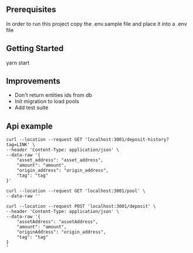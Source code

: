 ## Prerequisites

In order to run this project copy the .env.sample file and place it into a .env file

## Getting Started

yarn start

## Improvements

- Don't return entities ids from db
- Init migration to load pools
- Add test suite

## Api example

```
curl --location --request GET 'localhost:3001/deposit-history?tag=LINK' \
--header 'Content-Type: application/json' \
--data-raw '{
    "asset_address": "asset_address",
    "amount": "amount",
    "origin_address": "origin_address",
    "tag": "tag"
}'
```

```
curl --location --request GET 'localhost:3001/pool' \
--data-raw ''
```

```
curl --location --request POST 'localhost:3001/deposit' \
--header 'Content-Type: application/json' \
--data-raw '{
    "assetAddress": "assetAddress",
    "amount": "amount",
    "originAddress": "origin_address",
    "tag": "tag"
}
'
```
